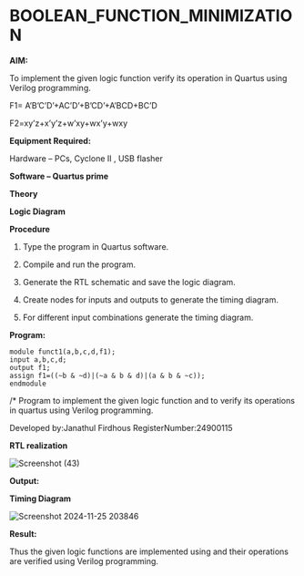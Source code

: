 # BOOLEAN_FUNCTION_MINIMIZATION

**AIM:**

To implement the given logic function verify its operation in Quartus using Verilog programming.

F1= A’B’C’D’+AC’D’+B’CD’+A’BCD+BC’D 

F2=xy’z+x’y’z+w’xy+wx’y+wxy

**Equipment Required:**

Hardware – PCs, Cyclone II , USB flasher

**Software – Quartus prime**

**Theory**

**Logic Diagram**

**Procedure**

1.	Type the program in Quartus software.

2.	Compile and run the program.

3.	Generate the RTL schematic and save the logic diagram.

4.	Create nodes for inputs and outputs to generate the timing diagram.

5.	For different input combinations generate the timing diagram.


**Program:**
```
module funct1(a,b,c,d,f1);
input a,b,c,d;
output f1;
assign f1=((~b & ~d)|(~a & b & d)|(a & b & ~c));
endmodule

```
/* Program to implement the given logic function and to verify its operations in quartus using Verilog programming. 

Developed by:Janathul Firdhous
RegisterNumber:24900115



**RTL realization**

![Screenshot (43)](https://github.com/user-attachments/assets/bc7e1ad6-13c8-476f-9b28-1d0af8b41c87)


**Output:**


**Timing Diagram**

![Screenshot 2024-11-25 203846](https://github.com/user-attachments/assets/eca09aa3-ba97-4f5d-9b40-6521d07aea76)


**Result:**

Thus the given logic functions are implemented using and their operations are verified using Verilog programming.

